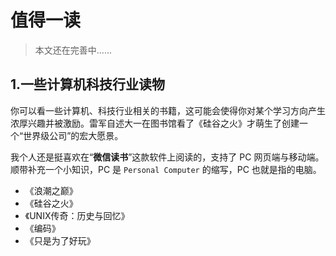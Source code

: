 # 值得一读

> 本文还在完善中......

## 1.一些计算机科技行业读物

你可以看一些计算机、科技行业相关的书籍，这可能会使得你对某个学习方向产生浓厚兴趣并被激励。雷军自述大一在图书馆看了《硅谷之火》才萌生了创建一个“世界级公司”的宏大愿景。

我个人还是挺喜欢在“**微信读书**”这款软件上阅读的，支持了 PC 网页端与移动端。顺带补充一个小知识，PC 是 `Personal Computer` 的缩写，PC 也就是指的电脑。

- 《浪潮之巅》
- 《硅谷之火》
- 《UNIX传奇：历史与回忆》
- 《编码》
- 《只是为了好玩》
